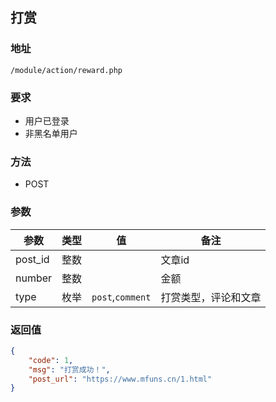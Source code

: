 <!--
 * @Author: ChenDoXiu
 * @Description: 
 * @Date: 2021-04-23 23:32:55
 * @LastEditors: ChenDoXiu
 * @LastEditTime: 2021-04-23 23:33:55
 * @FilePath: \MfunsWebApi\content\reward.md
-->
## 打赏

### 地址

```url
/module/action/reward.php
```

### 要求
- 用户已登录
- 非黑名单用户

### 方法
- POST


### 参数

| 参数    | 类型 | 值     | 备注               |
| ------- | ---- | ------ | ------------------ |
| post_id | 整数 |        | 文章id             |
| number  | 整数 |        | 金额               |
| type    | 枚举 | `post`,`comment` | 打赏类型，评论和文章 |

### 返回值

```json
{
    "code": 1,
    "msg": "打赏成功！",
    "post_url": "https://www.mfuns.cn/1.html"
}
```